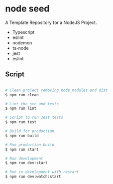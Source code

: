 # node seed
A Template Repository for a NodeJS Project.

- Typescript
- eslint
- nodemon
- ts-node
- jest
- eslint

## Script

```bash

# Clean project removing node_modules and dist
$ npm run clean

# Lint the src and tests
$ npm run lint

# Script to run Jest tests
$ npm run test

# Build for production
$ npm run build

# Run production build
$ npm run start

# Run development 
$ npm run dev:start

# Run in development with restart
$ npm run dev:watch:start

```
